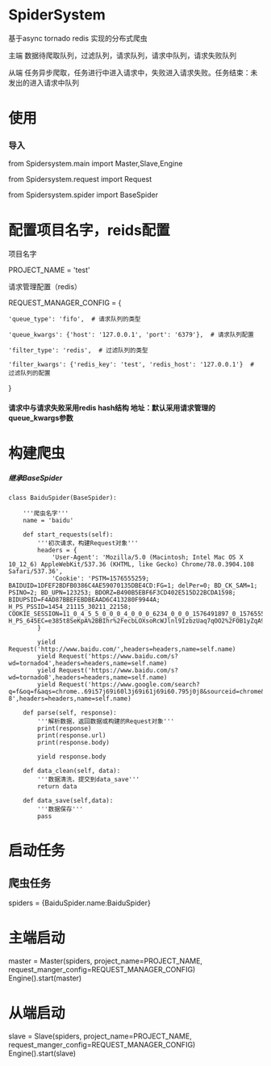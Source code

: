 # SpiderSystem
基于async tornado redis 实现的分布式爬虫 

  主端 数据待爬取队列，过滤队列，请求队列，请求中队列，请求失败队列
  
  从端 任务异步爬取，任务进行中进入请求中，失败进入请求失败。任务结束：未发出的进入请求中队列

# 使用
### 导入
from Spidersystem.main import Master,Slave,Engine

from Spidersystem.request import Request

from Spidersystem.spider import BaseSpider

# 配置项目名字，reids配置

  项目名字

  PROJECT_NAME = 'test'

  请求管理配置（redis）

  REQUEST_MANAGER_CONFIG = {

    'queue_type': 'fifo',  # 请求队列的类型
    
    'queue_kwargs': {'host': '127.0.0.1', 'port': '6379'},  # 请求队列配置
    
    'filter_type': 'redis',  # 过滤队列的类型
    
    'filter_kwargs': {'redis_key': 'test', 'redis_host': '127.0.0.1'}  # 过滤队列的配置
    
}
  
  #### 请求中与请求失败采用redis hash结构 地址：默认采用请求管理的queue_kwargs参数
  
# 构建爬虫

##### 继承BaseSpider


    class BaiduSpider(BaseSpider):
    
        '''爬虫名字'''
        name = 'baidu'
    
        def start_requests(self):
            '''初次请求，构建Request对象'''
            headers = {
                'User-Agent': 'Mozilla/5.0 (Macintosh; Intel Mac OS X 10_12_6) AppleWebKit/537.36 (KHTML, like Gecko) Chrome/78.0.3904.108 Safari/537.36',
                'Cookie': 'PSTM=1576555259; BAIDUID=1DFEF2BDFB0386C4AE59070135DBE4CD:FG=1; delPer=0; BD_CK_SAM=1; PSINO=2; BD_UPN=123253; BDORZ=B490B5EBF6F3CD402E515D22BCDA1598; BIDUPSID=F4AD87BBEFEBDBEAAD6C413280F9944A; H_PS_PSSID=1454_21115_30211_22158; COOKIE_SESSION=11_0_4_5_5_0_0_0_4_0_0_0_6234_0_0_0_1576491897_0_1576555271%7C5%230_0_1576555271%7C1; H_PS_645EC=e385t8SeKpA%2BBIhr%2FecbLOXsoRcWJlnl9IzbzUaq7qOO2%2FOB1yZqA9uh3xA'
            }
    
            yield Request('http://www.baidu.com/',headers=headers,name=self.name)
            yield Request('https://www.baidu.com/s?wd=tornado4',headers=headers,name=self.name)
            yield Request('https://www.baidu.com/s?wd=tornado8',headers=headers,name=self.name)
            yield Request('https://www.google.com/search?q=f&oq=f&aqs=chrome..69i57j69i60l3j69i61j69i60.795j0j8&sourceid=chrome&ie=UTF-8',headers=headers,name=self.name)
    
        def parse(self, response):
            '''解析数据，返回数据或构建的Request对象'''
            print(response)
            print(response.url)
            print(response.body)
    
            yield response.body
    
        def data_clean(self, data):
            '''数据清洗，提交到data_save'''
            return data
    
        def data_save(self,data):
            '''数据保存'''
            pass
        
# 启动任务
## 爬虫任务
spiders = {BaiduSpider.name:BaiduSpider}
# 主端启动
master = Master(spiders, project_name=PROJECT_NAME, request_manger_config=REQUEST_MANAGER_CONFIG)
Engine().start(master)
# 从端启动
slave = Slave(spiders, project_name=PROJECT_NAME, request_manger_config=REQUEST_MANAGER_CONFIG)
Engine().start(slave)
  
